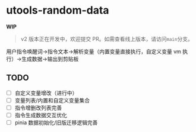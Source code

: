 # utools-random-data

**WIP**

> v2 版本正在开发中，欢迎提交 PR。如需查看线上版本，请访问`main`分支。

用户指令唤醒词->指令文本->解析变量（内置变量直接执行，自定义变量 vm 执行）->生成数据->输出到剪贴板

## TODO

- [ ] 自定义变量增改（进行中）
- [ ] 变量列表/内置和自定义变量集合
- [ ] 指令增删改列表完善
- [ ] 指令生成数据交互优化
- [ ] pinia 数据初始化/旧版迁移逻辑完善
